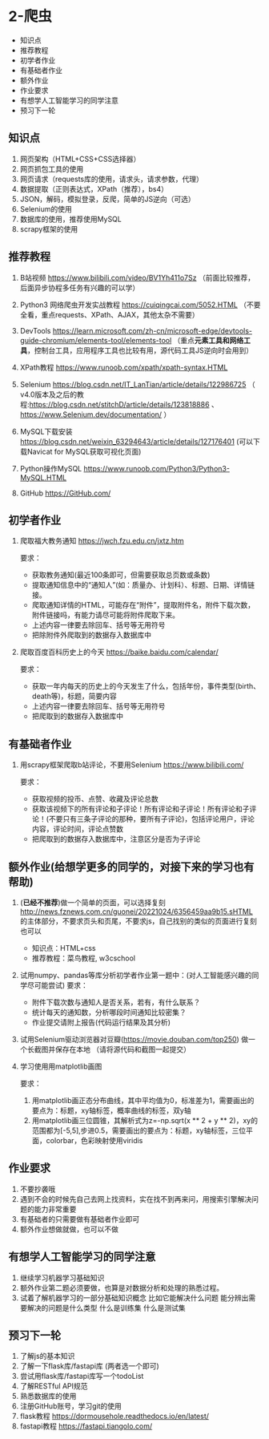 # 2-爬虫

- 知识点
- 推荐教程
- 初学者作业
- 有基础者作业
- 额外作业
- 作业要求
- 有想学人工智能学习的同学注意
- 预习下⼀轮

## 知识点

1. 网页架构（HTML+CSS+CSS选择器）
2. 网页抓包工具的使用
3. 网页请求（requests库的使用，请求头，请求参数，代理）
4. 数据提取（正则表达式，XPath（推荐），bs4）
5. JSON，解码，模拟登录，反爬，简单的JS逆向（可选）
6. Selenium的使用
7. 数据库的使用，推荐使用MySQL
8. scrapy框架的使用

## 推荐教程

1. B站视频 https://www.bilibili.com/video/BV1Yh411o7Sz （前面比较推荐，后面异步协程多任务有兴趣的可以学）

2. Python3 网络爬虫开发实战教程 https://cuiqingcai.com/5052.HTML （不要全看，重点requests、XPath、AJAX，其他太杂不需要）

3. DevTools https://learn.microsoft.com/zh-cn/microsoft-edge/devtools-guide-chromium/elements-tool/elements-tool （重点**元素工具和网络工具**，控制台工具，应用程序工具也比较有用，源代码工具JS逆向时会用到）

4. XPath教程 https://www.runoob.com/xpath/xpath-syntax.HTML

5. Selenium https://blog.csdn.net/IT_LanTian/article/details/122986725 （ v4.0版本及之后的教程:https://blog.csdn.net/stitchD/article/details/123818886 、https://www.Selenium.dev/documentation/ ）

6. MySQL下载安装 https://blog.csdn.net/weixin_63294643/article/details/127176401 (可以下载Navicat for MySQL获取可视化页面)

7. Python操作MySQL https://www.runoob.com/Python3/Python3-MySQL.HTML

8. GitHub https://GitHub.com/


## 初学者作业

1. 爬取福大教务通知 https://jwch.fzu.edu.cn/jxtz.htm

    要求：

    - 获取教务通知(最近100条即可，但需要获取总页数或条数) 
    - 提取通知信息中的“通知人”(如：质量办、计划科）、标题、日期、详情链接。
    - 爬取通知详情的HTML，可能存在“附件”，提取附件名，附件下载次数，附件链接吗，有能力请尽可能将附件爬取下来。
    - 上述内容一律要去除回车、括号等无用符号
    - 把除附件外爬取到的数据存入数据库中

2. 爬取百度百科历史上的今天 https://baike.baidu.com/calendar/

    要求：

    - 获取一年内每天的历史上的今天发生了什么，包括年份，事件类型(birth、death等)，标题，简要内容
    - 上述内容一律要去除回车、括号等无用符号
    - 把爬取到的数据存入数据库中

## 有基础者作业

1. 用scrapy框架爬取b站评论，不要用Selenium  https://www.bilibili.com/

    要求：

    - 获取视频的投币、点赞、收藏及评论总数
    - 获取该视频下的所有评论和子评论！所有评论和子评论！所有评论和子评论！(不要只有三条子评论的那种，要所有子评论)，包括评论用户，评论内容，评论时间，评论点赞数
    - 把爬取到的数据存入数据库中，注意区分是否为子评论

## 额外作业(给想学更多的同学的，对接下来的学习也有帮助)

1. (**已经不推荐**)做一个简单的页面，可以选择复刻 http://news.fznews.com.cn/guonei/20221024/6356459aa9b15.sHTML 的主体部分，不要求页头和页尾，不要求js，自己找别的类似的页面进行复刻也可以
    - 知识点：HTML+css
    - 推荐教程：菜鸟教程, w3cschool

2. 试用numpy、pandas等库分析初学者作业第一题中：(对人工智能感兴趣的同学尽可能尝试)
    要求：
    - 附件下载次数与通知人是否关系，若有，有什么联系？
    - 统计每天的通知数，分析哪段时间通知比较密集？
    - 作业提交请附上报告(代码运行结果及其分析)

3. 试用Selenium驱动浏览器对豆瓣(https://movie.douban.com/top250) 做一个长截图并保存在本地 （请将源代码和截图一起提交）

4. 学习使用用matplotlib画图

    要求：

    1. 用matplotlib画正态分布曲线，其中平均值为0，标准差为1，需要画出的要点为：标题，xy轴标签，概率曲线的标签，双y轴
    2. 用matplotlib画三位圆锥，其解析式为z=-np.sqrt(x ** 2 + y ** 2)，xy的范围都为[-5,5],步进0.5，需要画出的要点为：标题，xy轴标签，三位平面，colorbar，色彩映射使用viridis

## 作业要求

1. 不要抄袭哦
2. 遇到不会的时候先自己去网上找资料，实在找不到再来问，用搜索引擎解决问题的能力非常重要
4. 有基础者的只需要做有基础者作业即可
5. 额外作业想做就做，也可以不做

## 有想学人工智能学习的同学注意

1. 继续学习机器学习基础知识
2. 额外作业第二题必须要做，也算是对数据分析和处理的熟悉过程。
3. 试着了解机器学习的一部分基础知识概念
    比如它能解决什么问题
    能分辨出需要解决的问题是什么类型
    什么是训练集 什么是测试集

## 预习下⼀轮

1. 了解js的基本知识
2. 了解⼀下flask库/fastapi库 (两者选一个即可)
3. 尝试用flask库/fastapi库写一个todoList
4. 了解RESTful API规范
5. 熟悉数据库的使用
6. 注册GitHub账号，学习git的使用
7. flask教程 https://dormousehole.readthedocs.io/en/latest/
8. fastapi教程 https://fastapi.tiangolo.com/

